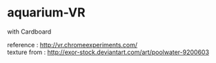# aquarium-VR
with Cardboard

reference : http://vr.chromeexperiments.com/  
texture from : http://exor-stock.deviantart.com/art/poolwater-9200603
